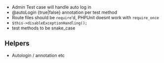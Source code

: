 - Admin Test case will handle auto log in
- @autoLogin {true|false} annotation per test method
- Route files should be ```require```'d, PHPUnit doesnt work with ```require_once```
- ```$this->disableExceptionHandling();```
- test methods to be snake_case

## Helpers
- Autologin / annotation etc

